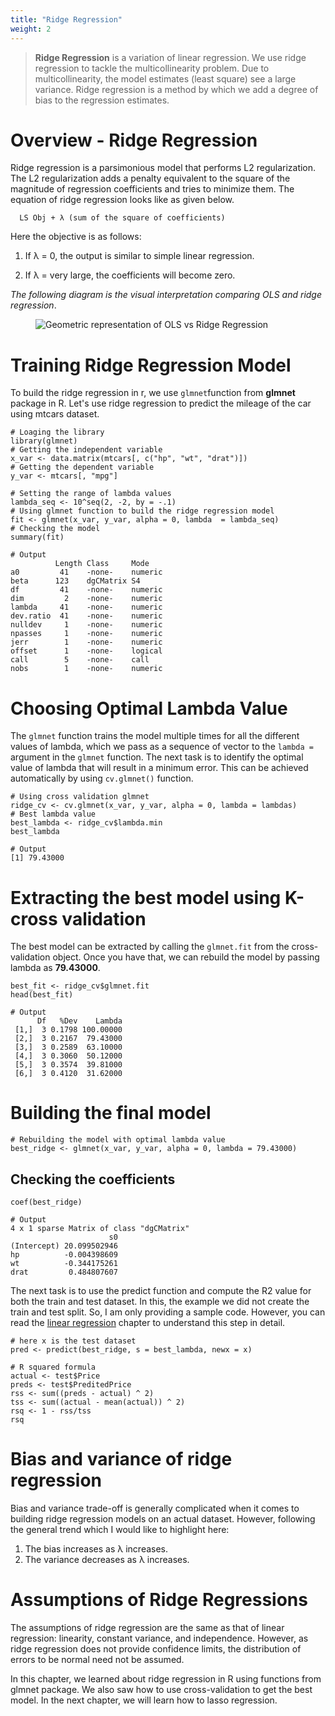 ```yaml
---
title: "Ridge Regression"
weight: 2
---
```


> **Ridge Regression** is a variation of linear regression. We use ridge regression to tackle the multicollinearity problem. Due to multicollinearity, the model estimates (least square) see a large variance. Ridge regression is a method by which we add a degree of bias to the regression estimates.

# Overview - Ridge Regression
Ridge regression is a parsimonious model that performs L2 regularization. The L2 regularization adds a penalty equivalent to the square of the magnitude of regression coefficients and tries to minimize them. The equation of ridge regression looks like as given below.

      LS Obj + λ (sum of the square of coefficients)

Here the objective is as follows:

1. If λ = 0, the output is similar to simple linear regression.

2. If λ = very large, the coefficients will become zero.

*The following diagram is the visual interpretation comparing OLS and ridge regression*.

<figure>
  <img src="/images/regression/ridge.JPG" alt="Geometric representation of OLS vs Ridge Regression" >
</figure>

# Training Ridge Regression Model
To build the ridge regression in r, we use `glmnet`function from **glmnet** package in R. Let's use ridge regression to predict the mileage of the car using mtcars dataset.

```
# Loaging the library
library(glmnet)
# Getting the independent variable
x_var <- data.matrix(mtcars[, c("hp", "wt", "drat")])
# Getting the dependent variable
y_var <- mtcars[, "mpg"]

# Setting the range of lambda values
lambda_seq <- 10^seq(2, -2, by = -.1)
# Using glmnet function to build the ridge regression model
fit <- glmnet(x_var, y_var, alpha = 0, lambda  = lambda_seq)
# Checking the model
summary(fit)
```
```
# Output
          Length Class     Mode   
a0         41    -none-    numeric
beta      123    dgCMatrix S4     
df         41    -none-    numeric
dim         2    -none-    numeric
lambda     41    -none-    numeric
dev.ratio  41    -none-    numeric
nulldev     1    -none-    numeric
npasses     1    -none-    numeric
jerr        1    -none-    numeric
offset      1    -none-    logical
call        5    -none-    call   
nobs        1    -none-    numeric
```

# Choosing Optimal Lambda Value
The `glmnet` function trains the model multiple times for all the different values of lambda, which we pass as a sequence of vector to the `lambda =` argument in the `glmnet` function. The next task is to identify the optimal value of lambda that will result in a minimum error. This can be achieved automatically by using `cv.glmnet()` function.

```
# Using cross validation glmnet
ridge_cv <- cv.glmnet(x_var, y_var, alpha = 0, lambda = lambdas)
# Best lambda value
best_lambda <- ridge_cv$lambda.min
best_lambda
```
```
# Output
[1] 79.43000
```

# Extracting the best model using K-cross validation
The best model can be extracted by calling the `glmnet.fit` from the cross-validation object.  Once you have that, we can rebuild the model by passing lambda as **79.43000**.
```
best_fit <- ridge_cv$glmnet.fit
head(best_fit)
```
```
# Output
      Df   %Dev    Lambda
 [1,]  3 0.1798 100.00000
 [2,]  3 0.2167  79.43000
 [3,]  3 0.2589  63.10000
 [4,]  3 0.3060  50.12000
 [5,]  3 0.3574  39.81000
 [6,]  3 0.4120  31.62000
```
# Building the final model
```
# Rebuilding the model with optimal lambda value
best_ridge <- glmnet(x_var, y_var, alpha = 0, lambda = 79.43000)
```

## Checking the coefficients
```
coef(best_ridge)
```
```
# Output
4 x 1 sparse Matrix of class "dgCMatrix"
                      s0
(Intercept) 20.099502946
hp          -0.004398609
wt          -0.344175261
drat         0.484807607
```

The next task is to use the predict function and compute the R2 value for both the train and test dataset. In this, the example we did not create the train and test split. So, I am only providing a sample code. However, you can read the [linear regression](../linear-regression) chapter to understand this step in detail.

```
# here x is the test dataset
pred <- predict(best_ridge, s = best_lambda, newx = x)

# R squared formula
actual <- test$Price
preds <- test$PreditedPrice
rss <- sum((preds - actual) ^ 2)
tss <- sum((actual - mean(actual)) ^ 2)
rsq <- 1 - rss/tss
rsq
```

# Bias and variance of ridge regression
Bias and variance trade-off is generally complicated when it comes to building ridge regression models on an actual dataset. However, following the general trend which I would like to highlight here:

1. The bias increases as λ increases.
2. The variance decreases as λ increases.

# Assumptions of Ridge Regressions
The assumptions of ridge regression are the same as that of linear regression:  linearity, constant variance, and independence. However, as ridge regression does not provide confidence limits, the distribution of errors to be normal need not be assumed.


In this chapter, we learned about ridge regression in R using functions from glmnet package. We also saw how to use cross-validation to get the best model. In the next chapter, we will learn how to lasso regression.
